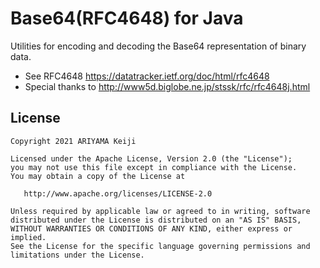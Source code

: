 # Base64(RFC4648) for Java

Utilities for encoding and decoding the Base64 representation of binary data.

 * See RFC4648 https://datatracker.ietf.org/doc/html/rfc4648
 * Special thanks to http://www5d.biglobe.ne.jp/stssk/rfc/rfc4648j.html


## License

    Copyright 2021 ARIYAMA Keiji

    Licensed under the Apache License, Version 2.0 (the "License");
    you may not use this file except in compliance with the License.
    You may obtain a copy of the License at

       http://www.apache.org/licenses/LICENSE-2.0

    Unless required by applicable law or agreed to in writing, software
    distributed under the License is distributed on an "AS IS" BASIS,
    WITHOUT WARRANTIES OR CONDITIONS OF ANY KIND, either express or implied.
    See the License for the specific language governing permissions and
    limitations under the License.
